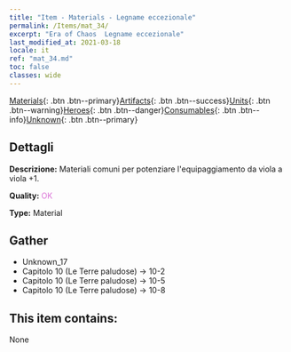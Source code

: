 ```yaml
---
title: "Item - Materials - Legname eccezionale"
permalink: /Items/mat_34/
excerpt: "Era of Chaos  Legname eccezionale"
last_modified_at: 2021-03-18
locale: it
ref: "mat_34.md"
toc: false
classes: wide
---
```

 [Materials](/it/Items/){: .btn .btn--primary}[Artifacts](/it/Items/Artifacts/){: .btn .btn--success}[Units](/it/Items/Units/){: .btn .btn--warning}[Heroes](/it/Items/Heroes/){: .btn .btn--danger}[Consumables](/it/Items/Consumables/){: .btn .btn--info}[Unknown](/it/Items/Unknown/){: .btn .btn--primary}

## Dettagli
 **Descrizione:** Materiali comuni per potenziare l'equipaggiamento da viola a viola +1.

 **Quality:** <span style="color: #DA70D6">OK</span>

 **Type:** Material

## Gather

*    Unknown_17 
*    Capitolo 10 (Le Terre paludose) -> 10-2 
*    Capitolo 10 (Le Terre paludose) -> 10-5 
*    Capitolo 10 (Le Terre paludose) -> 10-8 

## This item contains:

  None


